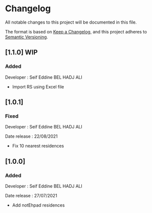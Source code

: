 # Changelog

All notable changes to this project will be documented in this file.

The format is based on [Keep a Changelog](https://keepachangelog.com/en/1.0.0/),
and this project adheres to [Semantic Versioning](https://semver.org/spec/v2.0.0.html).

## [1.1.0] WIP

### Added
Developer : Seif Eddine BEL HADJ ALI


- Import RS using Excel file



## [1.0.1]

### Fixed
Developer : Seif Eddine BEL HADJ ALI

Date release : 22/08/2021
- Fix 10 nearest residences



## [1.0.0]

### Added
Developer : Seif Eddine BEL HADJ ALI

Date release : 27/07/2021
- Add notEhpad residences

